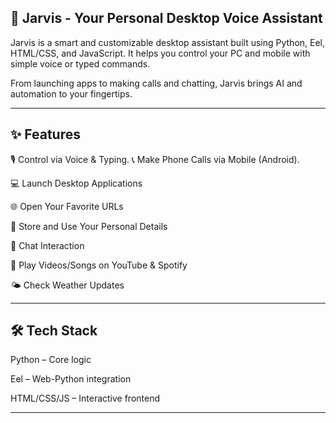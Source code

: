 🤖 Jarvis - Your Personal Desktop Voice Assistant
-----------------------------------------------------
Jarvis is a smart and customizable desktop assistant built using Python, Eel, HTML/CSS, and JavaScript. It helps you control your PC and mobile with simple voice or typed commands.

From launching apps to making calls and chatting, Jarvis brings AI and automation to your fingertips.
________________________________________________________________________________________________________________________________________

✨ Features
----------------
🎙️ Control via Voice & Typing.
📞 Make Phone Calls via Mobile (Android).

💻 Launch Desktop Applications

🌐 Open Your Favorite URLs

🙋 Store and Use Your Personal Details

🤖 Chat Interaction

🎵 Play Videos/Songs on YouTube & Spotify

🌤️ Check Weather Updates
_________________________________________________________________________________________________________________________________________
🛠️ Tech Stack
------------------
Python – Core logic

Eel – Web-Python integration

HTML/CSS/JS – Interactive frontend
__________________________________________________________________________________________________________________________________________
